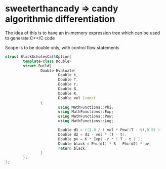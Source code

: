 sweeterthancady => candy algorithmic differentiation
====================================================

The idea of this is to have an in-memory expression tree which can be used to generate C++/C code

Scope is to be double only, with control flow statements

```c++
struct BlackScholesCallOption{
        template<class Double>
        struct Build{
                Double Evaluate(
                        Double t,
                        Double T,
                        Double r,
                        Double S,
                        Double K,
                        Double vol )const
                {
                        using MathFunctions::Phi;
                        using MathFunctions::Exp;
                        using MathFunctions::Pow;
                        using MathFunctions::Log;

                        Double d1 = ((1.0 / ( vol * Pow((T - t),0.5) )) * ( Log(S / K) +   (r + ( Pow(vol,2.0) ) / 2 ) * (T - t) ));
                        Double d2 = d1 - vol * (T - t);
                        Double pv = K * Exp( -r * ( T - t ) );
                        Double black = Phi(d1) * S - Phi(d2) * pv;
                        return black;
                }
        };
};
```
